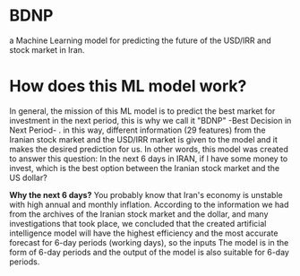 # BDNP
a Machine Learning model for predicting the future of the USD/IRR and stock market in Iran.

# How does this ML model work?
In general, the mission of this ML model is to predict the best market for investment in the next period, this is why we call it "BDNP" -Best Decision in Next Period- . in this way, different information (29 features) from the Iranian stock market and the USD/IRR market is given to the model and it makes the desired prediction for us.
In other words, this model was created to answer this question:
In the next 6 days in IRAN, if I have some money to invest, which is the best option between the Iranian stock market and the US dollar?

**Why the next 6 days?**
You probably know that Iran's economy is unstable with high annual and monthly inflation.
According to the information we had from the archives of the Iranian stock market and the dollar, and many investigations that took place, we concluded that the created artificial intelligence model will have the highest efficiency and the most accurate forecast for 6-day periods (working days), so the inputs The model is in the form of 6-day periods and the output of the model is also suitable for 6-day periods.


